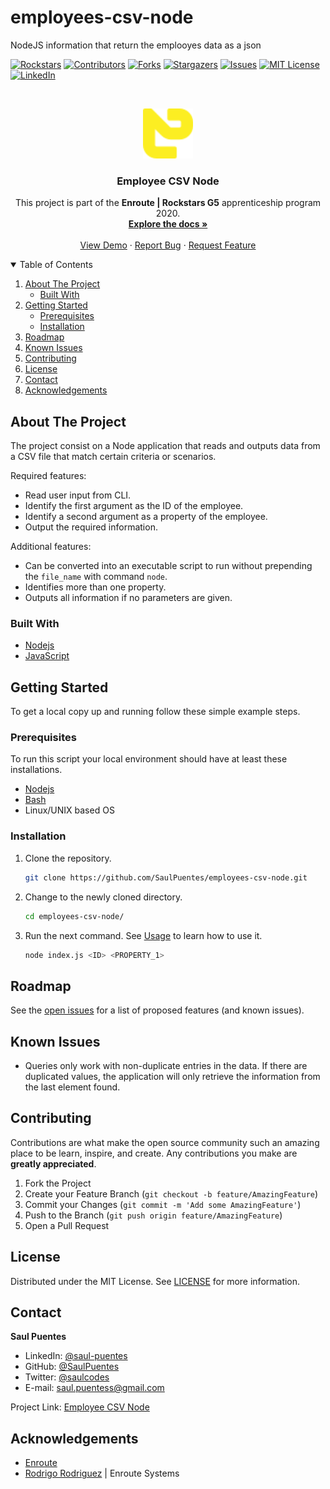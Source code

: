 # employees-csv-node
NodeJS information that return the emplooyes data as a json

[![Rockstars][rockstars-shield]][rockstars-url]
[![Contributors][contributors-shield]][contributors-url]
[![Forks][forks-shield]][forks-url]
[![Stargazers][stars-shield]][stars-url]
[![Issues][issues-shield]][issues-url]
[![MIT License][license-shield]][license-url]
[![LinkedIn][linkedin-shield]][linkedin-url]

<br />
<p align="center">
  <a href="https://github.com/SaulPuentes/employees-csv-node">
    <img src="./images/enroute.png" alt="Logo" width="80" height="80">
  </a>

  <h3 align="center">Employee CSV Node</h3>

  <p align="center">
    This project is part of the <b>Enroute | Rockstars G5</b> apprenticeship program 2020.
    <br />
    <a href="https://github.com/SaulPuentes/employees-csv-node"><strong>Explore the docs »</strong></a>
    <br />
    <br />
    <a href="https://repl.it/@SaulPuentes/employees-csv-node">View Demo</a>
    ·
    <a href="https://github.com/SaulPuentes/employees-csv-node/issues">Report Bug</a>
    ·
    <a href="https://github.com/SaulPuentes/employees-csv-node/issues">Request Feature</a>
  </p>
</p>

<!-- TABLE OF CONTENTS -->
<details open="open">
  <summary>Table of Contents</summary>
  <ol>
    <li>
      <a href="#about-the-project">About The Project</a>
      <ul>
        <li><a href="#built-with">Built With</a></li>
      </ul>
    </li>
    <li>
      <a href="#getting-started">Getting Started</a>
      <ul>
        <li><a href="#prerequisites">Prerequisites</a></li>
        <li><a href="#installation">Installation</a></li>
      </ul>
    </li>
    <li><a href="#roadmap">Roadmap</a></li>
    <li><a href="#known-issues">Known Issues</a></li>
    <li><a href="#contributing">Contributing</a></li>
    <li><a href="#license">License</a></li>
    <li><a href="#contact">Contact</a></li>
    <li><a href="#acknowledgements">Acknowledgements</a></li>
  </ol>
</details>

<!-- ABOUT THE PROJECT -->
## About The Project

The project consist on a Node application that reads and outputs data from
a CSV file that match certain criteria or scenarios.

Required features:
- Read user input from CLI.
- Identify the first argument as the ID of the employee.
- Identify a second argument as a property of the employee.
- Output the required information.

Additional features:
- Can be converted into an executable script to run without prepending 
    the `file_name` with command `node`.
- Identifies more than one property.
- Outputs all information if no parameters are given.

### Built With

* [Nodejs](https://nodejs.dev)
* [JavaScript](https://www.javascript.com)

<!-- GETTING STARTED -->
## Getting Started

To get a local copy up and running follow these simple example steps.

### Prerequisites

To run this script your local environment should have at least these
installations.
* [Nodejs](https://nodejs.dev)
* [Bash](https://www.gnu.org/software/bash)
* Linux/UNIX based OS

### Installation

1. Clone the repository.
   ```sh
   git clone https://github.com/SaulPuentes/employees-csv-node.git
   ```
2. Change to the newly cloned directory.
   ```sh
   cd employees-csv-node/
   ```
3. Run the next command. See <a href="#usage">Usage</a> to learn how to use it.
   ```sh
   node index.js <ID> <PROPERTY_1>
   ```

<!-- ROADMAP -->
## Roadmap

See the [open issues](https://github.com/SaulPuentes/employees-csv-node/issues) for a list of proposed features (and known issues).

<!-- KNOWN ISSUES -->
## Known Issues

- Queries only work with non-duplicate entries in the data. If there are duplicated 
    values, the application will only retrieve the information from the last 
    element found.

<!-- CONTRIBUTING -->
## Contributing

Contributions are what make the open source community such an amazing place to 
be learn, inspire, and create. Any contributions you make are 
**greatly appreciated**.

1. Fork the Project
2. Create your Feature Branch (`git checkout -b feature/AmazingFeature`)
3. Commit your Changes (`git commit -m 'Add some AmazingFeature'`)
4. Push to the Branch (`git push origin feature/AmazingFeature`)
5. Open a Pull Request

<!-- LICENSE -->
## License

Distributed under the MIT License. See [LICENSE](https://github.com/SaulPuentes/employees-csv-node/blob/main/LICENSE.md) for more information.

<!-- CONTACT -->
## Contact

**Saul Puentes** 

- LinkedIn: [@saul-puentes](https://www.linkedin.com/in/saul-puentes/)
- GitHub:   [@SaulPuentes](https://www.github.com/SaulPuentes)
- Twitter:   [@saulcodes](https://www.twitter.com/saulcodes)
- E-mail:   saul.puentess@gmail.com

Project Link: [Employee CSV Node](https://github.com/SaulPuentes/epmloyee-csv-node)



<!-- ACKNOWLEDGEMENTS -->
## Acknowledgements
* [Enroute](https://www.enroutesystems.com)
* [Rodrigo Rodriguez](https://github.com/roier-rodriguez) | Enroute Systems

<!-- MARKDOWN LINKS & IMAGES -->
<!-- https://www.markdownguide.org/basic-syntax/#reference-style-links -->
[rockstars-shield]: https://img.shields.io/badge/Rockstar%20G5-Enroute-yellow?style=for-the-badge
[rockstars-url]: https://www.enroutesystems.com
[contributors-shield]: https://img.shields.io/github/contributors/SaulPuentes/employees-csv-node.svg?style=for-the-badge
[contributors-url]: https://github.com/SaulPuentes/employees-csv-node/graphs/contributors
[forks-shield]: https://img.shields.io/github/forks/SaulPuentes/employees-csv-node.svg?style=for-the-badge
[forks-url]: https://github.com/SaulPuentes/employees-csv-node/network/members
[stars-shield]: https://img.shields.io/github/stars/SaulPuentes/employees-csv-node.svg?style=for-the-badge
[stars-url]: https://github.com/SaulPuentes/employees-csv-node/stargazers
[issues-shield]: https://img.shields.io/github/issues/SaulPuentes/employees-csv-node.svg?style=for-the-badge
[issues-url]: https://github.com/SaulPuentes/employees-csv-node/issues
[license-shield]: https://img.shields.io/badge/license-MIT-red?style=for-the-badge
[license-url]: https://github.com/SaulPuentes/employee-csv-express/blob/main/LICENSE.md
[linkedin-shield]: https://img.shields.io/badge/-LinkedIn-black.svg?style=for-the-badge&logo=linkedin&colorB=555
[linkedin-url]: https://www.linkedin.com/in/saul-puentes/
[product-screenshot]: ./images/screenshot.png
